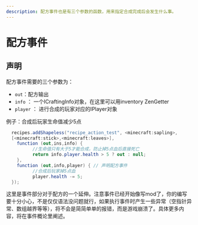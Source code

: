 ```yaml
---
description: 配方事件也是有三个参数的函数，用来指定合成完成后会发生什么事。
---
```


# 配方事件

## 声明

配方事件需要的三个参数为：

* `out`：配方输出
* `info` ： 一个ICraftingInfo对象，在这里可以用inventory ZenGetter
* `player` ： 进行合成的玩家对应的IPlayer对象

例子：合成后玩家生命值减少5点

```csharp
  recipes.addShapeless("recipe_action_test", <minecraft:sapling>,
  [<minecraft:stick>,<minecraft:leaves>],
    function (out,ins,info) {
          //生命值只有大于5才能合成，防止掉5点血后直接死亡
          return info.player.health > 5 ? out : null;
    },
    function (out,info,player) { // 声明配方事件
          //合成后玩家掉5点血
          player.health -= 5;
  });
```

这里是事件部分对于配方的一个延伸。注意事件已经开始像写mod了，你的编写要十分小心，不是仅仅语法没问题就行，如果执行事件时产生一些异常（空指针异常、数组越界等等），将不会是简简单单的报错，而是游戏崩溃了。具体更多内容，将在事件概论里阐述。
